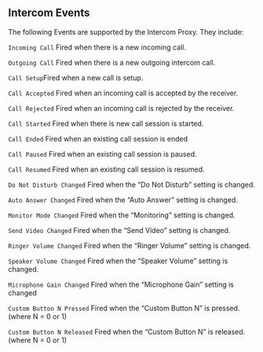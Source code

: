 ## Intercom Events

The following Events are supported by the Intercom Proxy. They include:

`Incoming Call` Fired when there is a new incoming call. 

`Outgoing Call` Fired when there is a new outgoing intercom call.

`Call Setup`Fired when a new call is setup.

`Call Accepted` Fired when an incoming call is accepted by the receiver.

`Call Rejected` Fired when an incoming call is rejected by the receiver.

`Call Started` Fired when there is new call session is started.

`Call Ended` Fired when an existing call session is ended

`Call Paused` Fired when an existing call session is paused.

`Call Resumed` Fired when an existing call session is resumed.

`Do Not Disturb Changed` Fired when the “Do Not Disturb” setting is changed.

`Auto Answer Changed` Fired when the “Auto Answer” setting is changed. 

`Monitor Mode Changed` Fired when the “Monitoring” setting is changed.

`Send Video Changed` Fired when the “Send Video” setting is changed. 

`Ringer Volume Changed` Fired when the “Ringer Volume” setting is changed.

`Speaker Volume Changed` Fired when the “Speaker Volume” setting is changed. 

`Microphone Gain Changed` Fired when the “Microphone Gain” setting is changed 

`Custom Button N Pressed` Fired when the “Custom Button N” is pressed. (where N = 0 or 1) 

`Custom Button N Released` Fired when the “Custom Button N” is released. (where N = 0 or 1) 